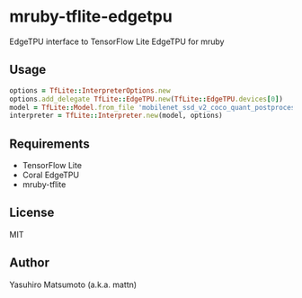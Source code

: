 # mruby-tflite-edgetpu

EdgeTPU interface to TensorFlow Lite EdgeTPU for mruby

## Usage

```ruby
options = TfLite::InterpreterOptions.new
options.add_delegate TfLite::EdgeTPU.new(TfLite::EdgeTPU.devices[0])
model = TfLite::Model.from_file 'mobilenet_ssd_v2_coco_quant_postprocess_edgetpu.tflite'
interpreter = TfLite::Interpreter.new(model, options)
```

## Requirements

* TensorFlow Lite
* Coral EdgeTPU
* mruby-tflite

## License

MIT

## Author

Yasuhiro Matsumoto (a.k.a. mattn)
